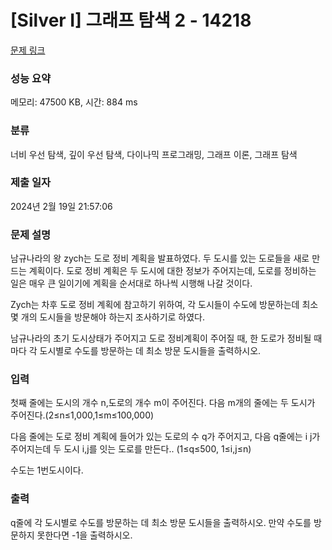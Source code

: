 # [Silver I] 그래프 탐색 2 - 14218 

[문제 링크](https://www.acmicpc.net/problem/14218) 

### 성능 요약

메모리: 47500 KB, 시간: 884 ms

### 분류

너비 우선 탐색, 깊이 우선 탐색, 다이나믹 프로그래밍, 그래프 이론, 그래프 탐색

### 제출 일자

2024년 2월 19일 21:57:06

### 문제 설명

<p>남규나라의 왕 zych는 도로 정비 계획을 발표하였다. 두 도시를 있는 도로들을 새로 만드는 계획이다. 도로 정비 계획은 두 도시에 대한 정보가 주어지는데, 도로를 정비하는 일은 매우 큰 일이기에 계획을 순서대로 하나씩 시행해 나갈 것이다.</p>

<p>Zych는 차후 도로 정비 계획에 참고하기 위하여, 각 도시들이 수도에 방문하는데 최소 몇 개의 도시들을 방문해야 하는지 조사하기로 하였다.</p>

<p>남규나라의 초기 도시상태가 주어지고 도로 정비계획이 주어질 때, 한 도로가 정비될 때마다 각 도시별로 수도를 방문하는 데 최소 방문 도시들을 출력하시오.</p>

### 입력 

 <p>첫째 줄에는 도시의 개수 n,도로의 개수 m이 주어진다. 다음 m개의 줄에는 두 도시가 주어진다.(2≤n≤1,000,1≤m≤100,000)</p>

<p>다음 줄에는 도로 정비 계획에 들어가 있는 도로의 수 q가 주어지고, 다음 q줄에는 i j가 주어지는데 두 도시 i,j를 잇는 도로를 만든다.. (1≤q≤500, 1≤i,j≤n)</p>

<p>수도는 1번도시이다.</p>

### 출력 

 <p>q줄에 각 도시별로 수도를 방문하는 데 최소 방문 도시들을 출력하시오. 만약 수도를 방문하지 못한다면 -1을 출력하시오.</p>

